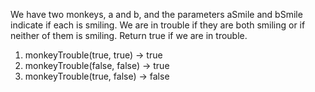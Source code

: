 We have two monkeys, a and b, and the parameters aSmile and bSmile indicate if each is smiling. We are in trouble if they are both smiling or if neither of them is smiling. Return true if we are in trouble.

1.	monkeyTrouble(true, true) → true
1.	monkeyTrouble(false, false) → true
1.	monkeyTrouble(true, false) → false
